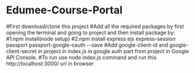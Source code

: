 # Edumee-Course-Portal
#First download/clone this project
#Add all the required packages by first opening the terminal and going to project and then install package by:
#1:npm install(node setup)
#2:npm install express ejs express-session passport passport-google-oauth --save
#Add  google-client-id and google-client-secret in project in index.js in google auth part from project in Google API Console.
#To run use node index.js command and run this http://localhost:3000/ url in browser
